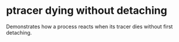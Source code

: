 # ptracer dying without detaching

Demonstrates how a process reacts when its tracer dies without first
detaching.
